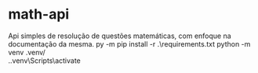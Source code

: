 # math-api
Api simples de resolução de questões matemáticas, com enfoque na documentação da mesma.
py -m pip install -r .\requirements.txt
python -m venv .venv/   
.\.venv\Scripts\activate